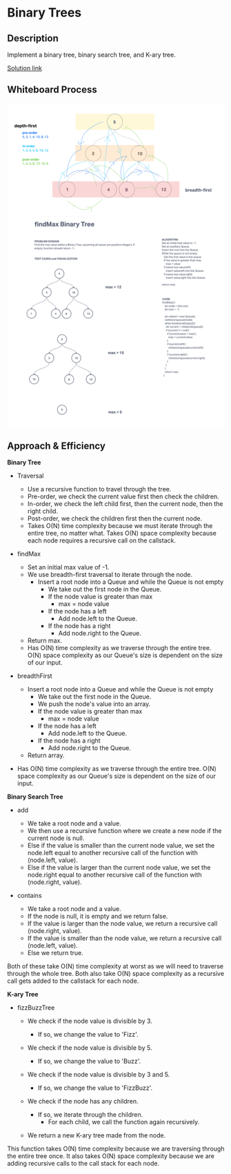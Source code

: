 # Binary Trees
## Description
Implement a binary tree, binary search tree, and K-ary tree.

[Solution link](./trees.js)

## Whiteboard Process
![image](./Whiteboard.png)
![image](./Whiteboard2.png)

## Approach & Efficiency

**Binary Tree**

* Traversal
  * Use a recursive function to travel through the tree.
  * Pre-order, we check the current value first then check the children.
  * In-order, we check the left child first, then the current node, then the right child.
  * Post-order, we check the children first then the current node.
  * Takes O(N) time complexity because we must iterate through the entire tree, no matter what. Takes O(N) space complexity because each node requires a recursive call on the callstack.

* findMax
  * Set an initial max value of -1.
  * We use breadth-first traversal to iterate through the node.
    * Insert a root node into a Queue and while the Queue is not empty
      * We take out the first node in the Queue.
      * If the node value is greater than max
        * max = node value
      * If the node has a left
        * Add node.left to the Queue.
      * If the node has a right
        * Add node.right to the Queue.
  * Return max.
  * Has O(N) time complexity as we traverse through the entire tree. O(N) space complexity as our Queue's size is dependent on the size of our input.

* breadthFirst
  * Insert a root node into a Queue and while the Queue is not empty
    * We take out the first node in the Queue.
    * We push the node's value into an array.
    * If the node value is greater than max
      * max = node value
    * If the node has a left
      * Add node.left to the Queue.
    * If the node has a right
      * Add node.right to the Queue.
  * Return array.
* Has O(N) time complexity as we traverse through the entire tree. O(N) space complexity as our Queue's size is dependent on the size of our input.

**Binary Search Tree**

* add
  * We take a root node and a value.
  * We then use a recursive function where we create a new node if the current node is null.
  * Else if the value is smaller than the current node value, we set the node.left equal to another recursive call of the function with (node.left, value).
  * Else if the value is larger than the current node value, we set the node.right equal to another recursive call of the function with (node.right, value).

* contains
  * We take a root node and a value.
  * If the node is null, it is empty and we return false.
  * If the value is larger than the node value, we return a recursive call (node.right, value).
  * If the value is smaller than the node value, we return a recursive call (node.left, value).
  * Else we return true.

Both of these take O(N) time complexity at worst as we will need to traverse through the whole tree. Both also take O(N) space complexity as a recursive call gets added to the callstack for each node.

**K-ary Tree**

* fizzBuzzTree
  * We check if the node value is divisible by 3.
    * If so, we change the value to 'Fizz'.
  * We check if the node value is divisible by 5.
    * If so, we change the value to 'Buzz'.
  * We check if the node value is divisible by 3 and 5.
    * If so, we change the value to 'FizzBuzz'.

  * We check if the node has any children.
    * If so, we iterate through the children.
      * For each child, we call the function again recursively.

  * We return a new K-ary tree made from the node.

This function takes O(N) time complexity because we are traversing through the entire tree once. It also takes O(N) space complexity because we are adding recursive calls to the call stack for each node.
